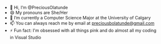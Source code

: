 - 👋 Hi, I’m @PreciousOlatunde
- 😄 My pronouns are She/Her
- 👀 I’m currently a Computer Science Major at the University of Calgary
- 📫 You can always reach me by email at preciousbolatunde@gmail.com
- ⚡ Fun fact: I'm obsessed with all things pink and do almost all my coding in Visual Studio 

<!---
PreciousOlatunde/PreciousOlatunde is a ✨ special ✨ repository because its `README.md` (this file) appears on your GitHub profile.
You can click the Preview link to take a look at your changes.
--->
